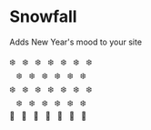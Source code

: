 Snowfall
========

Adds New Year's mood to your site
<br>
<br>
❄️&nbsp;&nbsp;&nbsp;❄️&nbsp;&nbsp;&nbsp;❄️&nbsp;&nbsp;&nbsp;❄️&nbsp;&nbsp;&nbsp;❄️&nbsp;&nbsp;&nbsp;❄️&nbsp;&nbsp;&nbsp;❄️<br>
&nbsp;&nbsp;&nbsp;❄️&nbsp;&nbsp;&nbsp;❄️&nbsp;&nbsp;&nbsp;❄️&nbsp;&nbsp;&nbsp;❄️&nbsp;&nbsp;&nbsp;❄️&nbsp;&nbsp;&nbsp;❄️<br>
❄️&nbsp;&nbsp;&nbsp;❄️&nbsp;&nbsp;&nbsp;❄️&nbsp;&nbsp;&nbsp;❄️&nbsp;&nbsp;&nbsp;❄️&nbsp;&nbsp;&nbsp;❄️&nbsp;&nbsp;&nbsp;❄️<br>
&nbsp;&nbsp;&nbsp;❄️&nbsp;&nbsp;&nbsp;❄️&nbsp;&nbsp;&nbsp;❄️&nbsp;&nbsp;&nbsp;❄️&nbsp;&nbsp;&nbsp;❄️&nbsp;&nbsp;&nbsp;❄️<br>
🎄&nbsp;&nbsp;&nbsp;🎄&nbsp;&nbsp;&nbsp;🎄&nbsp;&nbsp;&nbsp;🎄&nbsp;&nbsp;&nbsp;🎄&nbsp;&nbsp;&nbsp;🎄&nbsp;&nbsp;&nbsp;🎄
